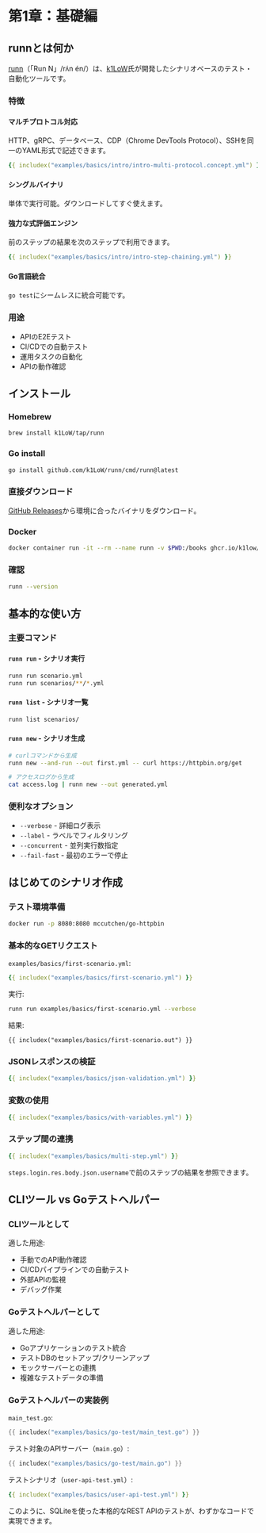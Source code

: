 # 第1章：基礎編

## runnとは何か

[runn](https://github.com/k1LoW/runn)（「Run N」/rʌ́n én/）は、[k1LoW](https://github.com/k1LoW)氏が開発したシナリオベースのテスト・自動化ツールです。

### 特徴

#### マルチプロトコル対応
HTTP、gRPC、データベース、CDP（Chrome DevTools Protocol）、SSHを同一のYAML形式で記述できます。

```yaml
{{ includex("examples/basics/intro/intro-multi-protocol.concept.yml") }}
```

#### シングルバイナリ
単体で実行可能。ダウンロードしてすぐ使えます。

#### 強力な式評価エンジン
前のステップの結果を次のステップで利用できます。

```yaml
{{ includex("examples/basics/intro/intro-step-chaining.yml") }}
```

#### Go言語統合
`go test`にシームレスに統合可能です。

### 用途

- APIのE2Eテスト
- CI/CDでの自動テスト
- 運用タスクの自動化
- APIの動作確認

## インストール

### Homebrew
```bash
brew install k1LoW/tap/runn
```

### Go install
```bash
go install github.com/k1LoW/runn/cmd/runn@latest
```

### 直接ダウンロード
[GitHub Releases](https://github.com/k1LoW/runn/releases)から環境に合ったバイナリをダウンロード。

### Docker
```bash
docker container run -it --rm --name runn -v $PWD:/books ghcr.io/k1low/runn:latest list /books/*.yml
```

### 確認
```bash
runn --version
```

## 基本的な使い方

### 主要コマンド

#### `runn run` - シナリオ実行
```bash
runn run scenario.yml
runn run scenarios/**/*.yml
```

#### `runn list` - シナリオ一覧
```bash
runn list scenarios/
```

#### `runn new` - シナリオ生成
```bash
# curlコマンドから生成
runn new --and-run --out first.yml -- curl https://httpbin.org/get

# アクセスログから生成
cat access.log | runn new --out generated.yml
```

### 便利なオプション

- `--verbose` - 詳細ログ表示
- `--label` - ラベルでフィルタリング
- `--concurrent` - 並列実行数指定
- `--fail-fast` - 最初のエラーで停止

## はじめてのシナリオ作成

### テスト環境準備
```bash
docker run -p 8080:8080 mccutchen/go-httpbin
```

### 基本的なGETリクエスト

`examples/basics/first-scenario.yml`:

```yaml
{{ includex("examples/basics/first-scenario.yml") }}
```

実行:
```bash
runn run examples/basics/first-scenario.yml --verbose
```

結果:
```
{{ includex("examples/basics/first-scenario.out") }}
```

### JSONレスポンスの検証

```yaml
{{ includex("examples/basics/json-validation.yml") }}
```

### 変数の使用

```yaml
{{ includex("examples/basics/with-variables.yml") }}
```

### ステップ間の連携

```yaml
{{ includex("examples/basics/multi-step.yml") }}
```

`steps.login.res.body.json.username`で前のステップの結果を参照できます。

## CLIツール vs Goテストヘルパー

### CLIツールとして

適した用途:
- 手動でのAPI動作確認
- CI/CDパイプラインでの自動テスト
- 外部APIの監視
- デバッグ作業

### Goテストヘルパーとして

適した用途:
- Goアプリケーションのテスト統合
- テストDBのセットアップ/クリーンアップ
- モックサーバーとの連携
- 複雑なテストデータの準備

### Goテストヘルパーの実装例

`main_test.go`:
```go
{{ includex("examples/basics/go-test/main_test.go") }}
```

テスト対象のAPIサーバー（`main.go`）:
```go
{{ includex("examples/basics/go-test/main.go") }}
```

テストシナリオ（`user-api-test.yml`）:
```yaml
{{ includex("examples/basics/user-api-test.yml") }}
```

このように、SQLiteを使った本格的なREST APIのテストが、わずかなコードで実現できます。